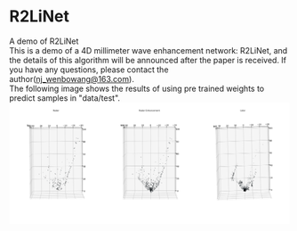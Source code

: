 # R2LiNet
A demo of R2LiNet <br />
This is a demo of a 4D millimeter wave enhancement network: R2LiNet, and the details of this algorithm will be announced after the paper is received. If you have any questions, please contact the author(nj_wenbowang@163.com).<br />
The following image shows the results of using pre trained weights to predict samples in "data/test". <br />
![image](/demo.png)

